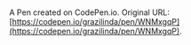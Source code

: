# 

A Pen created on CodePen.io. Original URL: [https://codepen.io/grazilinda/pen/WNMxgqP](https://codepen.io/grazilinda/pen/WNMxgqP).

